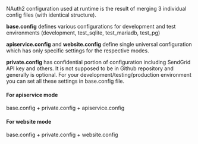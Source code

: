 NAuth2 configuration used at runtime is the result of merging 3 individual config
 files (with identical structure). 
 
**base.config** defines various configurations for development and test environments
(development, test_sqlite, test_mariadb, test_pg)

**apiservice.config** and **website.config** define single universal configuration
which has only specific settings for the respective modes.

**private.config** has confidential portion of configuration including SendGrid API key
and others. It is not supposed to be in Github repository and generally is
optional. For your development/testing/production environment you can set all
these settings in base.config file.
    
#### For apiservice mode 

base.config + private.config + apiservice.config

#### For website mode

base.config + private.config + website.config
  
 